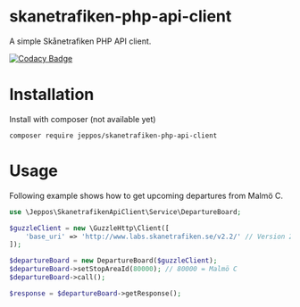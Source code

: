 skanetrafiken-php-api-client
==
A simple Skånetrafiken PHP API client.

[![Codacy Badge](https://api.codacy.com/project/badge/Grade/11f57782e049471ba15ed0622cb1b108)](https://www.codacy.com/app/jeppos/skanetrafiken-php-api-client?utm_source=github.com&amp;utm_medium=referral&amp;utm_content=jeppos/skanetrafiken-php-api-client&amp;utm_campaign=Badge_Grade)

# Installation
Install with composer (not available yet)

```
composer require jeppos/skanetrafiken-php-api-client
```


# Usage

Following example shows how to get upcoming departures from Malmö C.

```php
use \Jeppos\SkanetrafikenApiClient\Service\DepartureBoard;

$guzzleClient = new \GuzzleHttp\Client([
    'base_uri' => 'http://www.labs.skanetrafiken.se/v2.2/' // Version 2.2 of Skånetrafiken API
]);

$departureBoard = new DepartureBoard($guzzleClient);
$departureBoard->setStopAreaId(80000); // 80000 = Malmö C
$departureBoard->call();

$response = $departureBoard->getResponse();
```
